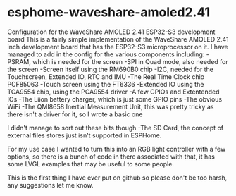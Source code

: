 # esphome-waveshare-amoled2.41
Configuration for the WaveShare AMOLED 2.41 ESP32-S3 development board 
This is a fairly simple implementation of the WaveShare AMOLED 2.41 inch development board that has the ESP32-S3 microprocessor on it.
I have managed to add in the config for the various components including:
-PSRAM, which is needed for the screen
-SPI in Quad mode, also needed for the screen
-Screen itself using the RM690B0 chip
-I2C, needed for the Touchscreen, Extended IO, RTC and IMU
-The Real Time Clock chip PCF85063
-Touch screen using the FT6336
-Extended IO using the TCA9554 chip, using the PCA9554 driver
-A few GPIOs and Extentended IOs
-The Liion battery charger, which is just some GPIO pins
-The obvious WiFi
-The QMI8658 Inertial Measurement Unit, this was pretty tricky as there isn't a driver for it, so I wrote a basic one

I didn't manage to sort out these bits though
-The SD Card, the concept of external files stores just isn't supported in ESPHome.

For my use case I wanted to turn this into an RGB light controller with a few options, so there is a bunch of code in there associated with that, it has some LVGL examples that may be useful to some people.

This is the first thing I have ever put on github so please don't be too harsh, any suggestions let me know.
